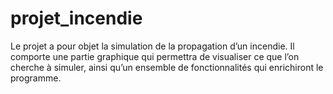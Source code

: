 # projet_incendie
Le projet a pour objet la simulation de la propagation d’un incendie. Il comporte une partie graphique qui permettra de visualiser ce que l’on cherche à simuler, ainsi qu’un ensemble de fonctionnalités qui enrichiront le programme.
